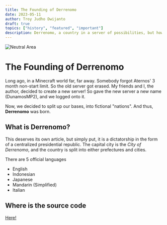 ```yaml
---
title: The Founding of Derrenomo
date: 2023-05-11
author: Troy Judho Dwijanto
draft: true
topics: ["history", "featured", "important"]
description: Derrenomo, a country in a server of possibilities, but how did it come to be?
---
```


![Neutral Area](/derrenomo-site/neutral_area.png)

# The Founding of Derrenomo


Long ago, in a Minecraft world far, far away. Somebody forgot Aternos' 3 month non-start limit.
So the old server got erased.
My friends and I, the author, decided to create a new server!
So gave the new server a new name (DunamosMP2), and we logged onto it.

Now, we decided to split up our bases, into fictional "nations". And thus, **Derrenomo** was born.

## What is Derrenomo?

This deserves its own article, but simply put, it is a dictatorship in the form of a centralized
presidential republic. The capital city is the *City of Derrenomo*, and the country is split into either
prefectures and cities.

There are 5 official languages
- English
- Indonesian
- Japanese
- Mandarin (Simplified)
- Italian


## Where is the source code

[Here!](https://github.com/Kirikmelet/derrenomo-site)
